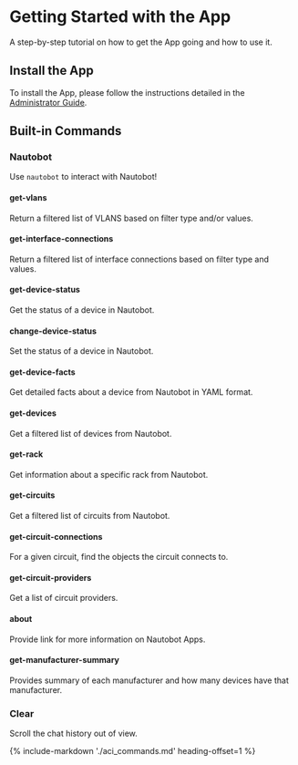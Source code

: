 # Getting Started with the App

A step-by-step tutorial on how to get the App going and how to use it.

## Install the App

To install the App, please follow the instructions detailed in the [Administrator Guide](../admin/install/index.md).

## Built-in Commands

### Nautobot

Use `nautobot` to interact with Nautobot!

#### get-vlans

Return a filtered list of VLANS based on filter type and/or values.

#### get-interface-connections

Return a filtered list of interface connections based on filter type and values.

#### get-device-status

Get the status of a device in Nautobot.

#### change-device-status

Set the status of a device in Nautobot.

#### get-device-facts

Get detailed facts about a device from Nautobot in YAML format.

#### get-devices

Get a filtered list of devices from Nautobot.

#### get-rack

Get information about a specific rack from Nautobot.

#### get-circuits

Get a filtered list of circuits from Nautobot.

#### get-circuit-connections

For a given circuit, find the objects the circuit connects to.

#### get-circuit-providers

Get a list of circuit providers.

#### about

Provide link for more information on Nautobot Apps.

#### get-manufacturer-summary

Provides summary of each manufacturer and how many devices have that manufacturer.

### Clear

Scroll the chat history out of view.

{%
    include-markdown './aci_commands.md'
    heading-offset=1
%}
